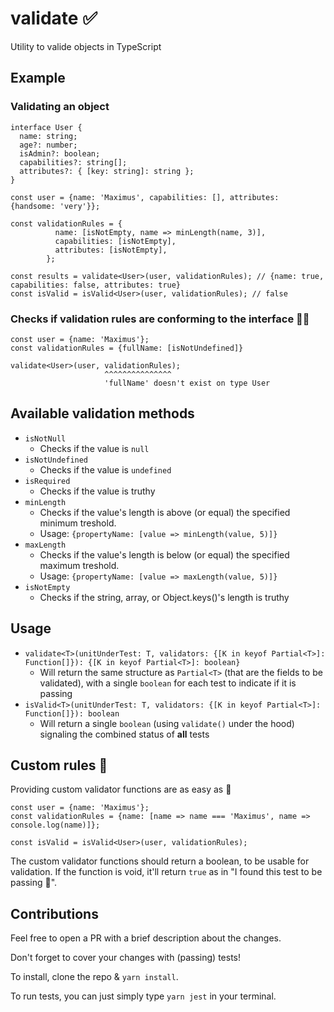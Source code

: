 # validate :white_check_mark:
Utility to valide objects in TypeScript

## Example

### Validating an object

```
interface User {
  name: string;
  age?: number;
  isAdmin?: boolean;
  capabilities?: string[];
  attributes?: { [key: string]: string };
}

const user = {name: 'Maximus', capabilities: [], attributes: {handsome: 'very'}};

const validationRules = {
          name: [isNotEmpty, name => minLength(name, 3)],
          capabilities: [isNotEmpty],
          attributes: [isNotEmpty],
        };

const results = validate<User>(user, validationRules); // {name: true, capabilities: false, attributes: true}
const isValid = isValid<User>(user, validationRules); // false
```

### Checks if validation rules are conforming to the interface :policeman:

```
const user = {name: 'Maximus'};
const validationRules = {fullName: [isNotUndefined]}

validate<User>(user, validationRules);
                     ^^^^^^^^^^^^^^^
                     'fullName' doesn't exist on type User
```

## Available validation methods

* `isNotNull`
  * Checks if the value is `null`
* `isNotUndefined`
  * Checks if the value is `undefined`
* `isRequired`
  * Checks if the value is truthy
* `minLength`
  * Checks if the value's length is above (or equal) the specified minimum treshold. 
  * Usage: `{propertyName: [value => minLength(value, 5)]}`
* `maxLength`
  * Checks if the value's length is below (or equal) the specified maximum treshold. 
  * Usage: `{propertyName: [value => maxLength(value, 5)]}`
* `isNotEmpty`
  * Checks if the string, array, or Object.keys()'s length is truthy

## Usage

* `validate<T>(unitUnderTest: T, validators: {[K in keyof Partial<T>]: Function[]}): {[K in keyof Partial<T>]: boolean}`
  * Will return the same structure as `Partial<T>` (that are the fields to be validated), 
  with a single `boolean` for each test to indicate if it is passing
* `isValid<T>(unitUnderTest: T, validators: {[K in keyof Partial<T>]: Function[]}): boolean`
  * Will return a single `boolean` (using `validate()` under the hood) signaling the combined status of **all** tests
  
## Custom rules :nail_care:

Providing custom validator functions are as easy as :1234:

```
const user = {name: 'Maximus'};
const validationRules = {name: [name => name === 'Maximus', name => console.log(name)]};

const isValid = isValid<User>(user, validationRules);
```

The custom validator functions should return a boolean, to be usable for validation. If the function is void, it'll return `true` as in "I found this test to be passing :thinking:".

## Contributions

Feel free to open a PR with a brief description about the changes.

Don't forget to cover your changes with (passing) tests! 

To install, clone the repo & `yarn install`.

To run tests, you can just simply type `yarn jest` in your terminal.
